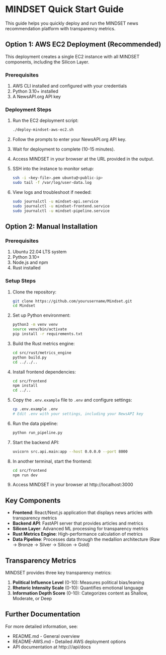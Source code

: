 # MINDSET Quick Start Guide

This guide helps you quickly deploy and run the MINDSET news recommendation platform with transparency metrics.

## Option 1: AWS EC2 Deployment (Recommended)

This deployment creates a single EC2 instance with all MINDSET components, including the Silicon Layer.

### Prerequisites

1. AWS CLI installed and configured with your credentials
2. Python 3.10+ installed
3. A NewsAPI.org API key

### Deployment Steps

1. Run the EC2 deployment script:
   ```bash
   ./deploy-mindset-aws-ec2.sh
   ```

2. Follow the prompts to enter your NewsAPI.org API key.

3. Wait for deployment to complete (10-15 minutes).

4. Access MINDSET in your browser at the URL provided in the output.

5. SSH into the instance to monitor setup:
   ```bash
   ssh -i <key-file>.pem ubuntu@<public-ip>
   sudo tail -f /var/log/user-data.log
   ```

6. View logs and troubleshoot if needed:
   ```bash
   sudo journalctl -u mindset-api.service
   sudo journalctl -u mindset-frontend.service
   sudo journalctl -u mindset-pipeline.service
   ```

## Option 2: Manual Installation

### Prerequisites

1. Ubuntu 22.04 LTS system
2. Python 3.10+
3. Node.js and npm
4. Rust installed

### Setup Steps

1. Clone the repository:
   ```bash
   git clone https://github.com/yourusername/Mindset.git
   cd Mindset
   ```

2. Set up Python environment:
   ```bash
   python3 -m venv venv
   source venv/bin/activate
   pip install -r requirements.txt
   ```

3. Build the Rust metrics engine:
   ```bash
   cd src/rust/metrics_engine
   python build.py
   cd ../../..
   ```

4. Install frontend dependencies:
   ```bash
   cd src/frontend
   npm install
   cd ../..
   ```

5. Copy the `.env.example` file to `.env` and configure settings:
   ```bash
   cp .env.example .env
   # Edit .env with your settings, including your NewsAPI key
   ```

6. Run the data pipeline:
   ```bash
   python run_pipeline.py
   ```

7. Start the backend API:
   ```bash
   uvicorn src.api.main:app --host 0.0.0.0 --port 8000
   ```

8. In another terminal, start the frontend:
   ```bash
   cd src/frontend
   npm run dev
   ```

9. Access MINDSET in your browser at http://localhost:3000

## Key Components

- **Frontend**: React/Next.js application that displays news articles with transparency metrics
- **Backend API**: FastAPI server that provides articles and metrics
- **Silicon Layer**: Advanced ML processing for transparency metrics
- **Rust Metrics Engine**: High-performance calculation of metrics
- **Data Pipeline**: Processes data through the medallion architecture (Raw → Bronze → Silver → Silicon → Gold)

## Transparency Metrics

MINDSET provides three key transparency metrics:

1. **Political Influence Level** (0-10): Measures political bias/leaning
2. **Rhetoric Intensity Scale** (0-10): Quantifies emotional language 
3. **Information Depth Score** (0-10): Categorizes content as Shallow, Moderate, or Deep

## Further Documentation

For more detailed information, see:
- README.md - General overview
- README-AWS.md - Detailed AWS deployment options
- API documentation at http://<your-instance>/api/docs